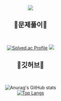 <div align="center">
  <img src="https://capsule-render.vercel.app/api?type=waving&color=auto&height=200&section=header&text=Bakhwee's%20Github&fontSize=90" />

  ## 🐹문제풀이🐹
  <br/>
  
  [![Solved.ac Profile](http://mazassumnida.wtf/api/v2/generate_badge?boj=parksy8103)](https://solved.ac/parksy8103)
  <img src="http://mazandi.herokuapp.com/api?handle=parksy8103&theme=warm"/>
  <br/> 
  
  ## 🐰깃허브🐰
  
  <br/> 
  
  ![Anurag's GitHub stats](https://github-readme-stats.vercel.app/api?username=bakhwee-bug&show_icons=true&theme=radical)
  <br/> 
  [![Top Langs](https://github-readme-stats.vercel.app/api/top-langs/?username=bakhwee-bug&layout=compact)](https://github.com/bakhwee-bug/github-readme-stats)
  
  
<!--START_SECTION:waka-->
  
<!--END_SECTION:waka-->

</div>
